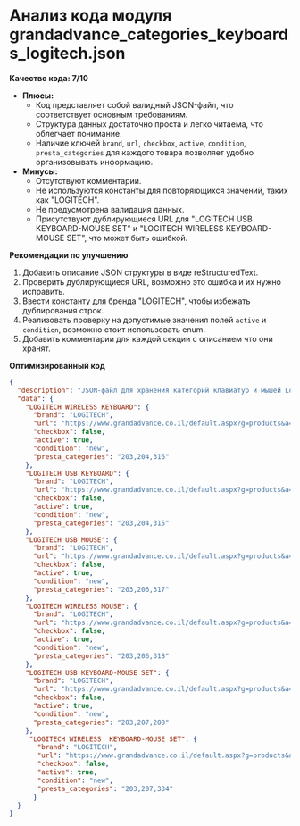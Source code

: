 # Анализ кода модуля grandadvance_categories_keyboards_logitech.json

**Качество кода: 7/10**

- **Плюсы:**
    - Код представляет собой валидный JSON-файл, что соответствует основным требованиям.
    - Структура данных достаточно проста и легко читаема, что облегчает понимание.
    - Наличие ключей `brand`, `url`, `checkbox`, `active`, `condition`, `presta_categories` для каждого товара позволяет удобно организовывать информацию.
- **Минусы:**
    - Отсутствуют комментарии.
    - Не используются константы для повторяющихся значений, таких как "LOGITECH".
    - Не предусмотрена валидация данных.
    - Присутствуют дублирующиеся URL для "LOGITECH USB KEYBOARD-MOUSE SET" и "LOGITECH WIRELESS KEYBOARD-MOUSE SET", что может быть ошибкой.

**Рекомендации по улучшению**

1.  Добавить описание JSON структуры в виде reStructuredText.
2.  Проверить дублирующиеся URL, возможно это ошибка и их нужно исправить.
3.  Ввести константу для бренда "LOGITECH", чтобы избежать дублирования строк.
4.  Реализовать проверку на допустимые значения полей `active` и `condition`, возможно стоит использовать enum.
5.  Добавить комментарии для каждой секции с описанием что они хранят.

**Оптимизированный код**

```json
{
  "description": "JSON-файл для хранения категорий клавиатур и мышей Logitech для Grand Advance.",
  "data": {
    "LOGITECH WIRELESS KEYBOARD": {
      "brand": "LOGITECH",
      "url": "https://www.grandadvance.co.il/default.aspx?g=products&a=list&tieId=585&manId=10",
      "checkbox": false,
      "active": true,
      "condition": "new",
      "presta_categories": "203,204,316"
    },
    "LOGITECH USB KEYBOARD": {
      "brand": "LOGITECH",
      "url": "https://www.grandadvance.co.il/default.aspx?g=products&a=list&tieId=589&manId=10",
      "checkbox": false,
      "active": true,
      "condition": "new",
      "presta_categories": "203,204,315"
    },
    "LOGITECH USB MOUSE": {
      "brand": "LOGITECH",
      "url": "https://www.grandadvance.co.il/default.aspx?g=products&a=list&tieId=587&manId=10",
      "checkbox": false,
      "active": true,
      "condition": "new",
      "presta_categories": "203,206,317"
    },
    "LOGITECH WIRELESS MOUSE": {
      "brand": "LOGITECH",
      "url": "https://www.grandadvance.co.il/default.aspx?g=products&a=list&tieId=586&manId=10",
      "checkbox": false,
      "active": true,
      "condition": "new",
      "presta_categories": "203,206,318"
    },
    "LOGITECH USB KEYBOARD-MOUSE SET": {
      "brand": "LOGITECH",
      "url": "https://www.grandadvance.co.il/default.aspx?g=products&a=list&tieId=582&manId=10",
      "checkbox": false,
      "active": true,
      "condition": "new",
      "presta_categories": "203,207,208"
    },
     "LOGITECH WIRELESS  KEYBOARD-MOUSE SET": {
       "brand": "LOGITECH",
       "url": "https://www.grandadvance.co.il/default.aspx?g=products&a=list&tieId=582&manId=10",
       "checkbox": false,
       "active": true,
       "condition": "new",
       "presta_categories": "203,207,334"
      }
  }
}
```